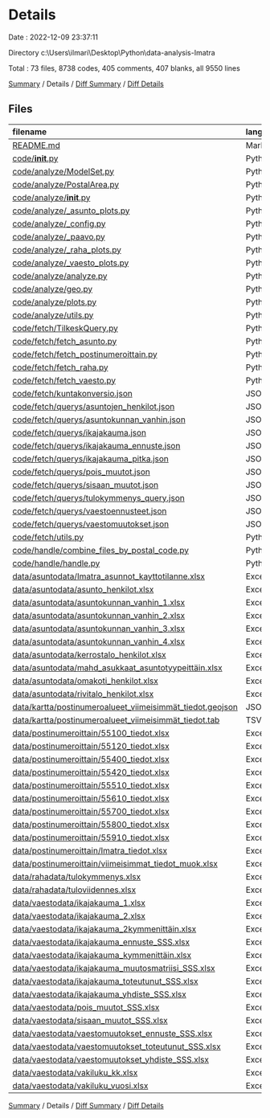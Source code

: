 # Details

Date : 2022-12-09 23:37:11

Directory c:\\Users\\ilmari\\Desktop\\Python\\data-analysis-Imatra

Total : 73 files,  8738 codes, 405 comments, 407 blanks, all 9550 lines

[Summary](results.md) / Details / [Diff Summary](diff.md) / [Diff Details](diff-details.md)

## Files
| filename | language | code | comment | blank | total |
| :--- | :--- | ---: | ---: | ---: | ---: |
| [README.md](/README.md) | Markdown | 309 | 120 | 173 | 602 |
| [code/__init__.py](/code/__init__.py) | Python | 0 | 0 | 1 | 1 |
| [code/analyze/ModelSet.py](/code/analyze/ModelSet.py) | Python | 96 | 33 | 6 | 135 |
| [code/analyze/PostalArea.py](/code/analyze/PostalArea.py) | Python | 53 | 14 | 8 | 75 |
| [code/analyze/__init__.py](/code/analyze/__init__.py) | Python | 0 | 1 | 0 | 1 |
| [code/analyze/_asunto_plots.py](/code/analyze/_asunto_plots.py) | Python | 363 | 27 | 28 | 418 |
| [code/analyze/_config.py](/code/analyze/_config.py) | Python | 4 | 0 | 1 | 5 |
| [code/analyze/_paavo.py](/code/analyze/_paavo.py) | Python | 86 | 2 | 9 | 97 |
| [code/analyze/_raha_plots.py](/code/analyze/_raha_plots.py) | Python | 70 | 4 | 6 | 80 |
| [code/analyze/_vaesto_plots.py](/code/analyze/_vaesto_plots.py) | Python | 319 | 33 | 30 | 382 |
| [code/analyze/analyze.py](/code/analyze/analyze.py) | Python | 148 | 17 | 13 | 178 |
| [code/analyze/geo.py](/code/analyze/geo.py) | Python | 42 | 5 | 3 | 50 |
| [code/analyze/plots.py](/code/analyze/plots.py) | Python | 39 | 21 | 3 | 63 |
| [code/analyze/utils.py](/code/analyze/utils.py) | Python | 177 | 32 | 17 | 226 |
| [code/fetch/TilkeskQuery.py](/code/fetch/TilkeskQuery.py) | Python | 141 | 9 | 11 | 161 |
| [code/fetch/fetch_asunto.py](/code/fetch/fetch_asunto.py) | Python | 70 | 1 | 4 | 75 |
| [code/fetch/fetch_postinumeroittain.py](/code/fetch/fetch_postinumeroittain.py) | Python | 132 | 40 | 14 | 186 |
| [code/fetch/fetch_raha.py](/code/fetch/fetch_raha.py) | Python | 37 | 3 | 2 | 42 |
| [code/fetch/fetch_vaesto.py](/code/fetch/fetch_vaesto.py) | Python | 229 | 1 | 13 | 243 |
| [code/fetch/kuntakonversio.json](/code/fetch/kuntakonversio.json) | JSON | 1 | 0 | 0 | 1 |
| [code/fetch/querys/asuntojen_henkilot.json](/code/fetch/querys/asuntojen_henkilot.json) | JSON | 40 | 0 | 0 | 40 |
| [code/fetch/querys/asuntokunnan_vanhin.json](/code/fetch/querys/asuntokunnan_vanhin.json) | JSON | 50 | 0 | 0 | 50 |
| [code/fetch/querys/ikajakauma.json](/code/fetch/querys/ikajakauma.json) | JSON | 135 | 0 | 0 | 135 |
| [code/fetch/querys/ikajakauma_ennuste.json](/code/fetch/querys/ikajakauma_ennuste.json) | JSON | 135 | 0 | 0 | 135 |
| [code/fetch/querys/ikajakauma_pitka.json](/code/fetch/querys/ikajakauma_pitka.json) | JSON | 135 | 0 | 0 | 135 |
| [code/fetch/querys/pois_muutot.json](/code/fetch/querys/pois_muutot.json) | JSON | 343 | 0 | 0 | 343 |
| [code/fetch/querys/sisaan_muutot.json](/code/fetch/querys/sisaan_muutot.json) | JSON | 343 | 0 | 0 | 343 |
| [code/fetch/querys/tulokymmenys_query.json](/code/fetch/querys/tulokymmenys_query.json) | JSON | 44 | 0 | 0 | 44 |
| [code/fetch/querys/vaestoennusteet.json](/code/fetch/querys/vaestoennusteet.json) | JSON | 25 | 0 | 0 | 25 |
| [code/fetch/querys/vaestomuutokset.json](/code/fetch/querys/vaestomuutokset.json) | JSON | 29 | 0 | 0 | 29 |
| [code/fetch/utils.py](/code/fetch/utils.py) | Python | 46 | 7 | 6 | 59 |
| [code/handle/combine_files_by_postal_code.py](/code/handle/combine_files_by_postal_code.py) | Python | 68 | 24 | 12 | 104 |
| [code/handle/handle.py](/code/handle/handle.py) | Python | 132 | 11 | 12 | 155 |
| [data/asuntodata/Imatra_asunnot_kayttotilanne.xlsx](/data/asuntodata/Imatra_asunnot_kayttotilanne.xlsx) | Excel | 76 | 0 | 0 | 76 |
| [data/asuntodata/asunto_henkilot.xlsx](/data/asuntodata/asunto_henkilot.xlsx) | Excel | 107 | 0 | 1 | 108 |
| [data/asuntodata/asuntokunnan_vanhin_1.xlsx](/data/asuntodata/asuntokunnan_vanhin_1.xlsx) | Excel | 54 | 0 | 0 | 54 |
| [data/asuntodata/asuntokunnan_vanhin_2.xlsx](/data/asuntodata/asuntokunnan_vanhin_2.xlsx) | Excel | 57 | 0 | 0 | 57 |
| [data/asuntodata/asuntokunnan_vanhin_3.xlsx](/data/asuntodata/asuntokunnan_vanhin_3.xlsx) | Excel | 52 | 0 | 2 | 54 |
| [data/asuntodata/asuntokunnan_vanhin_4.xlsx](/data/asuntodata/asuntokunnan_vanhin_4.xlsx) | Excel | 54 | 0 | 0 | 54 |
| [data/asuntodata/kerrostalo_henkilot.xlsx](/data/asuntodata/kerrostalo_henkilot.xlsx) | Excel | 79 | 0 | 0 | 79 |
| [data/asuntodata/mahd_asukkaat_asuntotyypeittäin.xlsx](/data/asuntodata/mahd_asukkaat_asuntotyypeitt%C3%A4in.xlsx) | Excel | 76 | 0 | 0 | 76 |
| [data/asuntodata/omakoti_henkilot.xlsx](/data/asuntodata/omakoti_henkilot.xlsx) | Excel | 87 | 0 | 0 | 87 |
| [data/asuntodata/rivitalo_henkilot.xlsx](/data/asuntodata/rivitalo_henkilot.xlsx) | Excel | 87 | 0 | 0 | 87 |
| [data/kartta/postinumeroalueet_viimeisimmät_tiedot.geojson](/data/kartta/postinumeroalueet_viimeisimm%C3%A4t_tiedot.geojson) | JSON | 16 | 0 | 1 | 17 |
| [data/kartta/postinumeroalueet_viimeisimmät_tiedot.tab](/data/kartta/postinumeroalueet_viimeisimm%C3%A4t_tiedot.tab) | TSV | 7 | 0 | 2 | 9 |
| [data/postinumeroittain/55100_tiedot.xlsx](/data/postinumeroittain/55100_tiedot.xlsx) | Excel | 88 | 0 | 0 | 88 |
| [data/postinumeroittain/55120_tiedot.xlsx](/data/postinumeroittain/55120_tiedot.xlsx) | Excel | 111 | 0 | 1 | 112 |
| [data/postinumeroittain/55400_tiedot.xlsx](/data/postinumeroittain/55400_tiedot.xlsx) | Excel | 93 | 0 | 0 | 93 |
| [data/postinumeroittain/55420_tiedot.xlsx](/data/postinumeroittain/55420_tiedot.xlsx) | Excel | 75 | 0 | 0 | 75 |
| [data/postinumeroittain/55510_tiedot.xlsx](/data/postinumeroittain/55510_tiedot.xlsx) | Excel | 90 | 0 | 0 | 90 |
| [data/postinumeroittain/55610_tiedot.xlsx](/data/postinumeroittain/55610_tiedot.xlsx) | Excel | 99 | 0 | 0 | 99 |
| [data/postinumeroittain/55700_tiedot.xlsx](/data/postinumeroittain/55700_tiedot.xlsx) | Excel | 91 | 0 | 0 | 91 |
| [data/postinumeroittain/55800_tiedot.xlsx](/data/postinumeroittain/55800_tiedot.xlsx) | Excel | 102 | 0 | 0 | 102 |
| [data/postinumeroittain/55910_tiedot.xlsx](/data/postinumeroittain/55910_tiedot.xlsx) | Excel | 101 | 0 | 0 | 101 |
| [data/postinumeroittain/Imatra_tiedot.xlsx](/data/postinumeroittain/Imatra_tiedot.xlsx) | Excel | 121 | 0 | 0 | 121 |
| [data/postinumeroittain/viimeisimmat_tiedot_muok.xlsx](/data/postinumeroittain/viimeisimmat_tiedot_muok.xlsx) | Excel | 112 | 0 | 0 | 112 |
| [data/rahadata/tulokymmenys.xlsx](/data/rahadata/tulokymmenys.xlsx) | Excel | 84 | 0 | 0 | 84 |
| [data/rahadata/tuloviidennes.xlsx](/data/rahadata/tuloviidennes.xlsx) | Excel | 74 | 0 | 0 | 74 |
| [data/vaestodata/ikajakauma_1.xlsx](/data/vaestodata/ikajakauma_1.xlsx) | Excel | 290 | 0 | 1 | 291 |
| [data/vaestodata/ikajakauma_2.xlsx](/data/vaestodata/ikajakauma_2.xlsx) | Excel | 219 | 0 | 1 | 220 |
| [data/vaestodata/ikajakauma_2kymmenittäin.xlsx](/data/vaestodata/ikajakauma_2kymmenitt%C3%A4in.xlsx) | Excel | 52 | 0 | 0 | 52 |
| [data/vaestodata/ikajakauma_ennuste_SSS.xlsx](/data/vaestodata/ikajakauma_ennuste_SSS.xlsx) | Excel | 97 | 0 | 0 | 97 |
| [data/vaestodata/ikajakauma_kymmenittäin.xlsx](/data/vaestodata/ikajakauma_kymmenitt%C3%A4in.xlsx) | Excel | 70 | 0 | 0 | 70 |
| [data/vaestodata/ikajakauma_muutosmatriisi_SSS.xlsx](/data/vaestodata/ikajakauma_muutosmatriisi_SSS.xlsx) | Excel | 515 | 0 | 5 | 520 |
| [data/vaestodata/ikajakauma_toteutunut_SSS.xlsx](/data/vaestodata/ikajakauma_toteutunut_SSS.xlsx) | Excel | 143 | 0 | 0 | 143 |
| [data/vaestodata/ikajakauma_yhdiste_SSS.xlsx](/data/vaestodata/ikajakauma_yhdiste_SSS.xlsx) | Excel | 199 | 0 | 0 | 199 |
| [data/vaestodata/pois_muutot_SSS.xlsx](/data/vaestodata/pois_muutot_SSS.xlsx) | Excel | 468 | 0 | 9 | 477 |
| [data/vaestodata/sisaan_muutot_SSS.xlsx](/data/vaestodata/sisaan_muutot_SSS.xlsx) | Excel | 443 | 0 | 12 | 455 |
| [data/vaestodata/vaestomuutokset_ennuste_SSS.xlsx](/data/vaestodata/vaestomuutokset_ennuste_SSS.xlsx) | Excel | 83 | 0 | 0 | 83 |
| [data/vaestodata/vaestomuutokset_toteutunut_SSS.xlsx](/data/vaestodata/vaestomuutokset_toteutunut_SSS.xlsx) | Excel | 62 | 0 | 0 | 62 |
| [data/vaestodata/vaestomuutokset_yhdiste_SSS.xlsx](/data/vaestodata/vaestomuutokset_yhdiste_SSS.xlsx) | Excel | 59 | 0 | 0 | 59 |
| [data/vaestodata/vakiluku_kk.xlsx](/data/vaestodata/vakiluku_kk.xlsx) | Excel | 120 | 0 | 0 | 120 |
| [data/vaestodata/vakiluku_vuosi.xlsx](/data/vaestodata/vakiluku_vuosi.xlsx) | Excel | 84 | 0 | 0 | 84 |

[Summary](results.md) / Details / [Diff Summary](diff.md) / [Diff Details](diff-details.md)